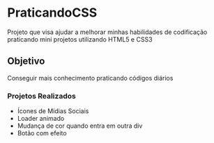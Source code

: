 # PraticandoCSS
 Projeto que visa ajudar a melhorar minhas habilidades de codificação praticando mini projetos utilizando HTML5 e CSS3
 ## Objetivo
 Conseguir mais conhecimento praticando códigos diários

 <h3>Projetos Realizados</h3>
 <ul>
 <li> Ícones de Mídias Sociais</li>
 <li> Loader animado</li>
 <li> Mudança de cor quando entra em outra div</li>
 <li> Botão com efeito</li>
 